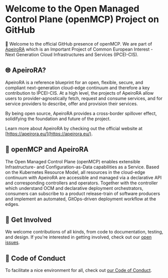 # Welcome to the Open Managed Control Plane (openMCP) Project on GitHub

:wave: Welcome to the official GitHub presence of openMCP. We are part of [ApeiroRA](https://apeirora.eu/content/projects/) which is an Important Project of Common European Interest - Next Generation Cloud Infrastructures and Services (IPCEI-CIS).

## :globe_with_meridians: ApeiroRA?

ApeiroRA is a reference blueprint for an open, flexible, secure, and compliant next-generation cloud-edge continuum and therefore a key contribution to IPCEI-CIS. At a high level, the projects of ApeiroRA allow users to provider-agnostically fetch, request and consume services, and for service providers to describe, offer and provision their services.

By being open source, ApeiroRA provides a cross-border spillover effect, solidifying the foundation and future of the project.

Learn more about ApeiroRA by checking out the official website at [https://apeirora.eu/](https://apeirora.eu/).

## :handshake: openMCP and ApeiroRA

The Open Managed Control Plane (openMCP) enables extensible Infrastructure- and Configuration-as-Data capabilities as a Service. Based on the Kubernetes Resource Model, all resources in the cloud-edge continuum with ApeiroRA are accessible and managed via a declarative API and corresponding controllers and operators. Together with the controller which understand OCM and declarative deployment orchestrators, consumers can subscribe to a product release-train of software producers and implement an automated, GitOps-driven deployment workflow at the edges.

## :busts_in_silhouette: Get Involved

We welcome contributions of all kinds, from code to documentation, testing, and design. If you're interested in getting involved, check out our [open issues](https://github.com/issues?q=is%3Aopen+is%3Aissue+org%3Aopenmcp-project+archived%3Afalse+).

## :blue_heart: Code of Conduct

To facilitate a nice environment for all, check out [our Code of Conduct](https://github.com/openmcp-project/.github/blob/main/CODE_OF_CONDUCT.md).